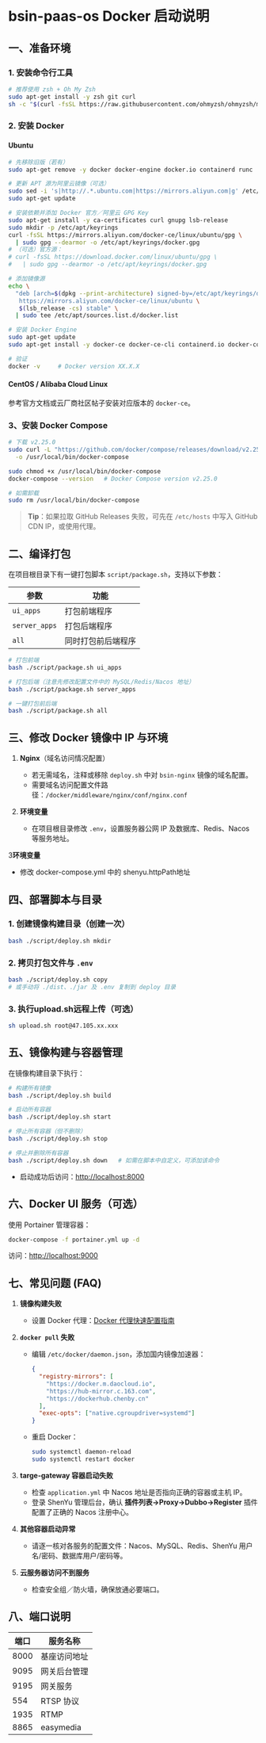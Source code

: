 # bsin-paas-os Docker 启动说明

## 一、准备环境

### 1. 安装命令行工具
```bash
# 推荐使用 zsh + Oh My Zsh
sudo apt-get install -y zsh git curl
sh -c "$(curl -fsSL https://raw.githubusercontent.com/ohmyzsh/ohmyzsh/master/tools/install.sh)"
```

### 2. 安装 Docker

#### Ubuntu
```bash
# 先移除旧版（若有）
sudo apt-get remove -y docker docker-engine docker.io containerd runc

# 更新 APT 源为阿里云镜像（可选）
sudo sed -i 's|http://.*.ubuntu.com|https://mirrors.aliyun.com|g' /etc/apt/sources.list
sudo apt-get update

# 安装依赖并添加 Docker 官方／阿里云 GPG Key
sudo apt-get install -y ca-certificates curl gnupg lsb-release
sudo mkdir -p /etc/apt/keyrings
curl -fsSL https://mirrors.aliyun.com/docker-ce/linux/ubuntu/gpg \
  | sudo gpg --dearmor -o /etc/apt/keyrings/docker.gpg
# （可选）官方源：
# curl -fsSL https://download.docker.com/linux/ubuntu/gpg \
#   | sudo gpg --dearmor -o /etc/apt/keyrings/docker.gpg

# 添加镜像源
echo \
  "deb [arch=$(dpkg --print-architecture) signed-by=/etc/apt/keyrings/docker.gpg] \
   https://mirrors.aliyun.com/docker-ce/linux/ubuntu \
   $(lsb_release -cs) stable" \
  | sudo tee /etc/apt/sources.list.d/docker.list

# 安装 Docker Engine
sudo apt-get update
sudo apt-get install -y docker-ce docker-ce-cli containerd.io docker-compose-plugin

# 验证
docker -v     # Docker version XX.X.X
```

#### CentOS / Alibaba Cloud Linux
参考官方文档或云厂商社区帖子安装对应版本的 `docker-ce`。

### 3、安装 Docker Compose
```bash
# 下载 v2.25.0
sudo curl -L "https://github.com/docker/compose/releases/download/v2.25.0/docker-compose-$(uname -s)-$(uname -m)" \
  -o /usr/local/bin/docker-compose

sudo chmod +x /usr/local/bin/docker-compose
docker-compose --version   # Docker Compose version v2.25.0

# 如需卸载
sudo rm /usr/local/bin/docker-compose
```
> **Tip**：如果拉取 GitHub Releases 失败，可先在 `/etc/hosts` 中写入 GitHub CDN IP，或使用代理。

## 二、编译打包

在项目根目录下有一键打包脚本 `script/package.sh`，支持以下参数：

| 参数         | 功能             |
|------------|----------------|
| `ui_apps`  | 打包前端程序        |
| `server_apps` | 打包后端程序        |
| `all`      | 同时打包前后端程序     |

```bash
# 打包前端
bash ./script/package.sh ui_apps

# 打包后端（注意先修改配置文件中的 MySQL/Redis/Nacos 地址）
bash ./script/package.sh server_apps

# 一键打包前后端
bash ./script/package.sh all
```

## 三、修改 Docker 镜像中 IP 与环境

1. **Nginx**（域名访问情况配置）
    - 若无需域名，注释或移除 `deploy.sh` 中对 `bsin-nginx` 镜像的域名配置。
    - 需要域名访问配置文件路径：`/docker/middleware/nginx/conf/nginx.conf`

2. **环境变量**
    - 在项目根目录修改 `.env`，设置服务器公网 IP 及数据库、Redis、Nacos 等服务地址。

3**环境变量**
   - 修改 docker-compose.yml 中的 shenyu.httpPath地址

## 四、部署脚本与目录

### 1. 创建镜像构建目录（创建一次）
```bash
bash ./script/deploy.sh mkdir
```

### 2. 拷贝打包文件与 `.env`
```bash
bash ./script/deploy.sh copy
# 或手动将 ./dist、./jar 及 .env 复制到 deploy 目录
```

### 3. 执行upload.sh远程上传（可选）
```bash
sh upload.sh root@47.105.xx.xxx
```

## 五、镜像构建与容器管理

在镜像构建目录下执行：
```bash
# 构建所有镜像
bash ./script/deploy.sh build

# 启动所有容器
bash ./script/deploy.sh start

# 停止所有容器（但不删除）
bash ./script/deploy.sh stop

# 停止并删除所有容器
bash ./script/deploy.sh down   # 如需在脚本中自定义，可添加该命令
```
- 启动成功后访问：<http://localhost:8000>

## 六、Docker UI 服务（可选）
使用 Portainer 管理容器：
```bash
docker-compose -f portainer.yml up -d
```
访问：<http://localhost:9000>

## 七、常见问题 (FAQ)

1. **镜像构建失败**
    - 设置 Docker 代理：[Docker 代理快速配置指南](https://cloud-atlas.readthedocs.io/zh-cn/latest/docker/network/docker_proxy_quickstart.html)

2. **`docker pull` 失败**
    - 编辑 `/etc/docker/daemon.json`，添加国内镜像加速器：
      ```json
      {
        "registry-mirrors": [
          "https://docker.m.daocloud.io",
          "https://hub-mirror.c.163.com",
          "https://dockerhub.chenby.cn"
        ],
        "exec-opts": ["native.cgroupdriver=systemd"]
      }
      ```
    - 重启 Docker：
      ```bash
      sudo systemctl daemon-reload
      sudo systemctl restart docker
      ```

3. **targe-gateway 容器启动失败**
    - 检查 `application.yml` 中 Nacos 地址是否指向正确的容器或主机 IP。
    - 登录 ShenYu 管理后台，确认 **插件列表→Proxy→Dubbo→Register** 插件配置了正确的 Nacos 注册中心。

4. **其他容器启动异常**
    - 请逐一核对各服务的配置文件：Nacos、MySQL、Redis、ShenYu 用户名/密码、数据库用户/密码等。

5. **云服务器访问不到服务**
    - 检查安全组／防火墙，确保放通必要端口。

## 八、端口说明

| 端口   | 服务名称      |
|------|-----------|
| 8000 | 基座访问地址    |
| 9095 | 网关后台管理  |
| 9195 | 网关服务      |
| 554  | RTSP 协议   |
| 1935 | RTMP      |
| 8865 | easymedia |